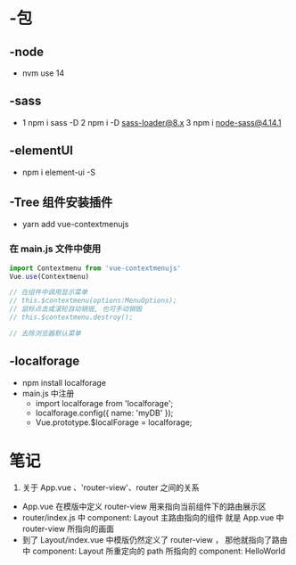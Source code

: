 # -包

## -node

- nvm use 14

## -sass

- 1 npm i sass -D
  2 npm i -D sass-loader@8.x
  3 npm i node-sass@4.14.1

## -elementUI

- npm i element-ui -S

## -Tree 组件安装插件

- yarn add vue-contextmenujs

### 在 main.js 文件中使用

```js
import Contextmenu from 'vue-contextmenujs'
Vue.use(Contextmenu)
```

```js
// 在组件中调用显示菜单
// this.$contextmenu(options:MenuOptions);
// 鼠标点击或滚轮自动销毁, 也可手动销毁
// this.$contextmenu.destroy();

// 去除浏览器默认菜单
```

## -localforage

- npm install localforage
- main.js 中注册
  - import localforage from 'localforage';
  - localforage.config({ name: 'myDB' });
  - Vue.prototype.$localForage = localforage;

# 笔记

1. 关于 App.vue 、'router-view'、router 之间的关系

- App.vue 在模版中定义 router-view 用来指向当前组件下的路由展示区
- router/index.js 中 component: Layout 主路由指向的组件 就是 App.vue 中 router-view 所指向的画面
- 到了 Layout/index.vue 中模版仍然定义了 router-view ， 那他就指向了路由中 component: Layout 所重定向的 path 所指向的 component: HelloWorld
